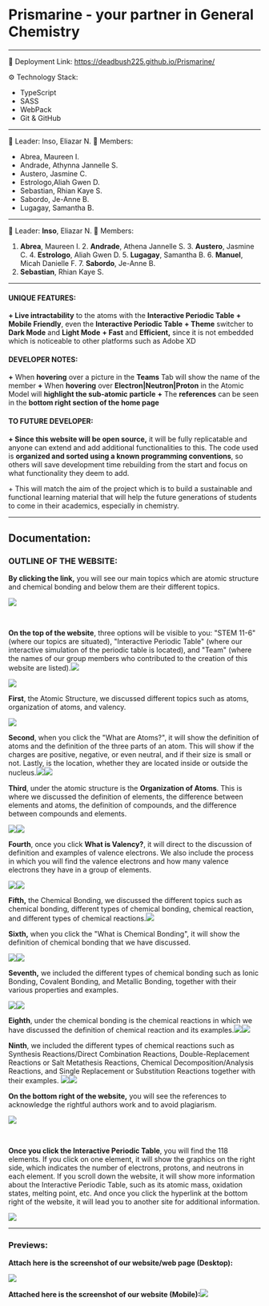 # Prismarine - your partner in General Chemistry

--- 

🚀 Deployment Link: https://deadbush225.github.io/Prismarine/

⚙ Technology Stack:
  - TypeScript
  - SASS
  - WebPack
  - Git & GitHub

---
🧔 Leader: Inso, Eliazar N.
👸 Members:
- Abrea, Maureen I.
- Andrade, Athynna Jannelle S.
- Austero, Jasmine C.
- Estrologo,Aliah Gwen D.
- Sebastian, Rhian Kaye S.
- Sabordo, Je-Anne B.
- Lugagay, Samantha B.

--- 

🧔 Leader: **Inso**, Eliazar N.
👩 Members:
1. **Abrea**, Maureen I.
2. **Andrade**, Athena Jannelle S.
3. **Austero**, Jasmine C.
4. **Estrologo**, Aliah Gwen D.
5. **Lugagay**, Samantha B.
6. **Manuel**, Micah Danielle F.
7. **Sabordo**, Je-Anne B.
8. **Sebastian**, Rhian Kaye S.

---

#### UNIQUE FEATURES:

**\+ Live intractability** to the atoms with the **Interactive Periodic Table**
**\+ Mobile Friendly**, even the **Interactive Periodic Table**
**\+ Theme** switcher to **Dark Mode** and **Light Mode**
**\+ Fast** and **Efficient,** since it is not embedded which is noticeable to other platforms such as Adobe XD

#### DEVELOPER NOTES:

**\+** When **hovering** over a picture in the **Teams** Tab will show the name of the member
**\+** When **hovering** over **Electron|Neutron|Proton** in the Atomic Model will **highlight the sub-atomic particle**
**\+** The **references** can be seen in the **bottom right section of the home page**

#### TO FUTURE DEVELOPER:

**\+ Since this website will be open source,** it will be fully replicatable and anyone can extend and add additional functionalities to this. The code used is **organized and sorted using a known programming conventions**, so others will save development time rebuilding from the start and focus on what functionality they deem to add.

\+ This will match the aim of the project which is to build a sustainable and functional learning material that will help the future generations of students to come in their academics, especially in chemistry.

---
## Documentation:
### OUTLINE OF THE WEBSITE:

**By clicking the link,** you will see our main topics which are atomic structure and chemical bonding and below them are their different topics.

![](./GENCHEM_11-6_G2_Documentation_files/image002.gif)

 

**On the top of the website**, three options will be visible to you: "STEM 11-6" (where our topics are situated), "Interactive Periodic Table" (where our interactive simulation of the periodic table is located), and "Team" (where the names of our group members who contributed to the creation of this website are listed).![](./GENCHEM_11-6_G2_Documentation_files/image004.gif)

![](./GENCHEM_11-6_G2_Documentation_files/image006.gif)



**First**, the Atomic Structure, we discussed different topics such as atoms, organization of atoms, and valency.

![](./GENCHEM_11-6_G2_Documentation_files/image008.gif)



**Second**, when you click the "What are Atoms?", it will show the definition of atoms and the definition of the three parts of an atom. This will show if the charges are positive, negative, or even neutral, and if their size is small or not. Lastly, is the location, whether they are located inside or outside the nucleus.![](./GENCHEM_11-6_G2_Documentation_files/image010.gif)![](./GENCHEM_11-6_G2_Documentation_files/image012.gif)



**Third**, under the atomic structure is the **Organization of Atoms**. This is where we discussed the definition of elements, the difference between elements and atoms, the definition of compounds, and the difference between compounds and elements.

![](./GENCHEM_11-6_G2_Documentation_files/image014.gif)![](./GENCHEM_11-6_G2_Documentation_files/image016.gif)



**Fourth**, once you click **What is Valency?**, it will direct to the discussion of definition and examples of valence electrons. We also include the process in which you will find the valence electrons and how many valence electrons they have in a group of elements.

![](./GENCHEM_11-6_G2_Documentation_files/image018.gif)![](./GENCHEM_11-6_G2_Documentation_files/image020.gif)



**Fifth,** the Chemical Bonding, we discussed the different topics such as chemical bonding, different types of chemical bonding, chemical reaction, and different types of chemical reactions.![](./GENCHEM_11-6_G2_Documentation_files/image022.gif)



**Sixth,** when you click the "What is Chemical Bonding", it will show the definition of chemical bonding that we have discussed.

![](./GENCHEM_11-6_G2_Documentation_files/image024.gif)![](./GENCHEM_11-6_G2_Documentation_files/image026.gif)



**Seventh,** we included the different types of chemical bonding such as Ionic Bonding, Covalent Bonding, and Metallic Bonding, together with their various properties and examples.

![](./GENCHEM_11-6_G2_Documentation_files/image028.gif)![](./GENCHEM_11-6_G2_Documentation_files/image030.gif)



**Eighth**, under the chemical bonding is the chemical reactions in which we have discussed the definition of chemical reaction and its examples.![](./GENCHEM_11-6_G2_Documentation_files/image032.gif)![](./GENCHEM_11-6_G2_Documentation_files/image034.gif)

**Ninth**, we included the different types of chemical reactions such as Synthesis Reactions/Direct Combination Reactions, Double-Replacement Reactions or Salt Metathesis Reactions, Chemical Decomposition/Analysis Reactions, and Single Replacement or Substitution Reactions together with their examples. ![](./GENCHEM_11-6_G2_Documentation_files/image036.gif)![](./GENCHEM_11-6_G2_Documentation_files/image038.gif)

**On the bottom right of the website,** you will see the references to acknowledge the rightful authors work and to avoid plagiarism.

![](./GENCHEM_11-6_G2_Documentation_files/image041.gif)

 

**Once you click the Interactive Periodic Table**, you will find the 118 elements. If you click on one element, it will show the graphics on the right side, which indicates the number of electrons, protons, and neutrons in each element. If you scroll down the website, it will show more information about the Interactive Periodic Table, such as its atomic mass, oxidation states, melting point, etc. And once you click the hyperlink at the bottom right of the website, it will lead you to another site for additional information.

![](./GENCHEM_11-6_G2_Documentation_files/image043.gif)

---
### Previews:

**Attach here is the screenshot of our website/web page (Desktop):**

![](./GENCHEM_11-6_G2_Documentation_files/image045.gif)



**Attached here is the screenshot of our website (Mobile):**![](./GENCHEM_11-6_G2_Documentation_files/image047.jpg)

